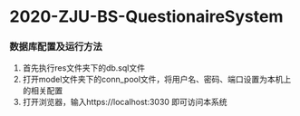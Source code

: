 # 2020-ZJU-BS-QuestionaireSystem


### 数据库配置及运行方法
1. 首先执行res文件夹下的db.sql文件
2. 打开model文件夹下的conn_pool文件，将用户名、密码、端口设置为本机上的相关配置
3. 打开浏览器，输入https://localhost:3030 即可访问本系统